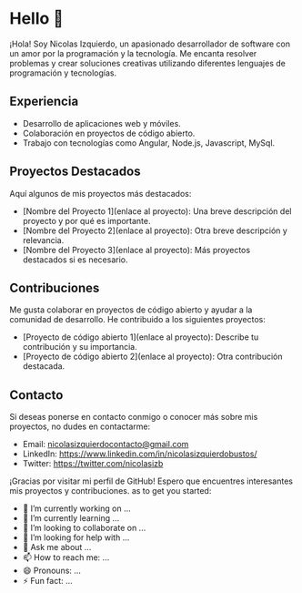 # Hello 👋

¡Hola! Soy Nicolas Izquierdo, un apasionado desarrollador de software con un amor por la programación y la tecnología. Me encanta resolver problemas y crear soluciones creativas utilizando diferentes lenguajes de programación y tecnologías.

## Experiencia

- Desarrollo de aplicaciones web y móviles.
- Colaboración en proyectos de código abierto.
- Trabajo con tecnologías como Angular, Node.js, Javascript, MySql.

## Proyectos Destacados

Aquí algunos de mis proyectos más destacados:

- [Nombre del Proyecto 1](enlace al proyecto): Una breve descripción del proyecto y por qué es importante.
- [Nombre del Proyecto 2](enlace al proyecto): Otra breve descripción y relevancia.
- [Nombre del Proyecto 3](enlace al proyecto): Más proyectos destacados si es necesario.

## Contribuciones

Me gusta colaborar en proyectos de código abierto y ayudar a la comunidad de desarrollo. He contribuido a los siguientes proyectos:

- [Proyecto de código abierto 1](enlace al proyecto): Describe tu contribución y su importancia.
- [Proyecto de código abierto 2](enlace al proyecto): Otra contribución destacada.

## Contacto

Si deseas ponerse en contacto conmigo o conocer más sobre mis proyectos, no dudes en contactarme:

- Email: nicolasizquierdocontacto@gmail.com
- LinkedIn: https://www.linkedin.com/in/nicolasizquierdobustos/
- Twitter: https://twitter.com/nicolasizb

¡Gracias por visitar mi perfil de GitHub! Espero que encuentres interesantes mis proyectos y contribuciones.
as to get you started:

- 🔭 I’m currently working on ...
- 🌱 I’m currently learning ...
- 👯 I’m looking to collaborate on ...
- 🤔 I’m looking for help with ...
- 💬 Ask me about ...
- 📫 How to reach me: ...
- 😄 Pronouns: ...
- ⚡ Fun fact: ...

